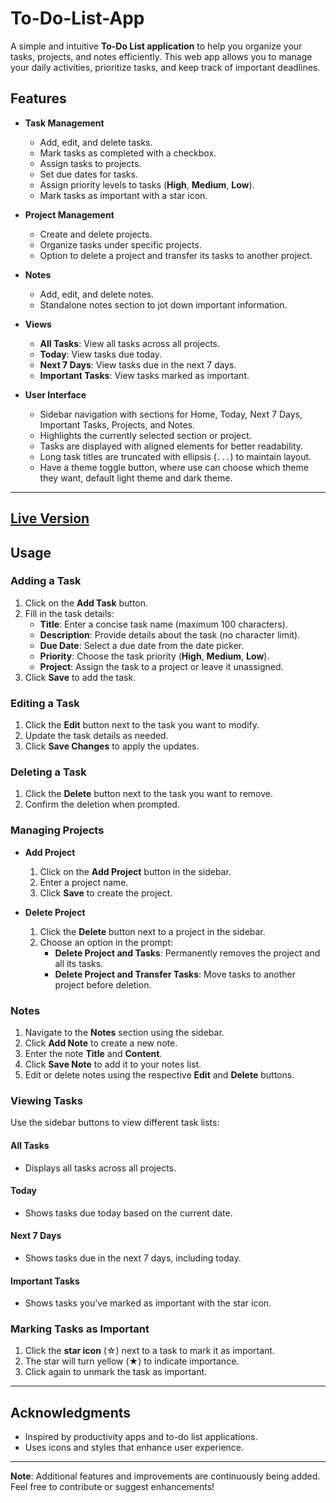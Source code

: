 # To-Do-List-App

A simple and intuitive **To-Do List application** to help you organize your tasks, projects, and notes efficiently. This web app allows you to manage your daily activities, prioritize tasks, and keep track of important deadlines.

## Features

- **Task Management**
  - Add, edit, and delete tasks.
  - Mark tasks as completed with a checkbox.
  - Assign tasks to projects.
  - Set due dates for tasks.
  - Assign priority levels to tasks (**High**, **Medium**, **Low**).
  - Mark tasks as important with a star icon.

- **Project Management**
  - Create and delete projects.
  - Organize tasks under specific projects.
  - Option to delete a project and transfer its tasks to another project.

- **Notes**
  - Add, edit, and delete notes.
  - Standalone notes section to jot down important information.

- **Views**
  - **All Tasks**: View all tasks across all projects.
  - **Today**: View tasks due today.
  - **Next 7 Days**: View tasks due in the next 7 days.
  - **Important Tasks**: View tasks marked as important.

- **User Interface**
  - Sidebar navigation with sections for Home, Today, Next 7 Days, Important Tasks, Projects, and Notes.
  - Highlights the currently selected section or project.
  - Tasks are displayed with aligned elements for better readability.
  - Long task titles are truncated with ellipsis (`...`) to maintain layout.
  - Have a theme toggle button, where use can choose which theme they want, default light theme and dark theme.

---
## [Live Version](https://parikhitm.github.io/Todo-List-App/)

## Usage

### Adding a Task

1. Click on the **Add Task** button.
2. Fill in the task details:
   - **Title**: Enter a concise task name (maximum 100 characters).
   - **Description**: Provide details about the task (no character limit).
   - **Due Date**: Select a due date from the date picker.
   - **Priority**: Choose the task priority (**High**, **Medium**, **Low**).
   - **Project**: Assign the task to a project or leave it unassigned.
3. Click **Save** to add the task.

### Editing a Task

1. Click the **Edit** button next to the task you want to modify.
2. Update the task details as needed.
3. Click **Save Changes** to apply the updates.

### Deleting a Task

1. Click the **Delete** button next to the task you want to remove.
2. Confirm the deletion when prompted.

### Managing Projects

- **Add Project**
  1. Click on the **Add Project** button in the sidebar.
  2. Enter a project name.
  3. Click **Save** to create the project.

- **Delete Project**
  1. Click the **Delete** button next to a project in the sidebar.
  2. Choose an option in the prompt:
     - **Delete Project and Tasks**: Permanently removes the project and all its tasks.
     - **Delete Project and Transfer Tasks**: Move tasks to another project before deletion.

### Notes

1. Navigate to the **Notes** section using the sidebar.
2. Click **Add Note** to create a new note.
3. Enter the note **Title** and **Content**.
4. Click **Save Note** to add it to your notes list.
5. Edit or delete notes using the respective **Edit** and **Delete** buttons.

### Viewing Tasks

Use the sidebar buttons to view different task lists:

#### All Tasks

- Displays all tasks across all projects.

#### Today

- Shows tasks due today based on the current date.

#### Next 7 Days

- Shows tasks due in the next 7 days, including today.

#### Important Tasks

- Shows tasks you've marked as important with the star icon.

### Marking Tasks as Important

1. Click the **star icon** (☆) next to a task to mark it as important.
2. The star will turn yellow (★) to indicate importance.
3. Click again to unmark the task as important.

---

## Acknowledgments

- Inspired by productivity apps and to-do list applications.
- Uses icons and styles that enhance user experience.

---

**Note**: Additional features and improvements are continuously being added. Feel free to contribute or suggest enhancements!
